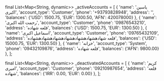 final List<Map<String, dynamic>> _activeAccounts = [
  {
    'name': 'یاسین اکبری',
    'account_type': 'Customer',
    'phone': '+93793828948',
    'address': '',
    'balances': {'USD': 1500.75, 'EUR': 1300.50, 'AFN': 420078000}
  },
  {
    'name': 'رحمت الله اکبری',
    'account_type': 'Customer',
    'phone': '09876543210',
    'address': 'قلعه شهاده',
    'balances': {'USD': 1500.75, 'EUR': 1300.50}
  },
  {
    'name': 'اسماعیل اکبری',
    'account_type': 'Customer',
    'phone': '09765432109',
    'address': 'قلعه شهادهشهادهشهادهشهادهشهادهشهادهشهاده',
    'balances': {'USD': 15000.75, 'EUR': 1300.50}
  },
  {
    'name': 'خزانه',
    'account_type': 'System',
    'phone': '09432109876',
    'address': 'قلعه شهاده',
    'balances': {'AFN': 9800.00}
  },
];

final List<Map<String, dynamic>> _deactivatedAccounts = [
  {
    'name': 'کریم امیری',
    'account_type': 'Customer',
    'phone': '09210987654',
    'address': 'قلعه شهاده',
    'balances': {'IRR': 0.00, 'EUR': 0.00}
  },
];

